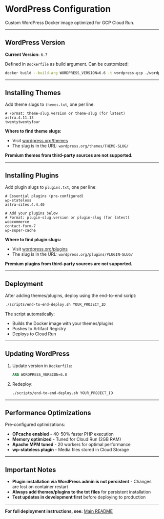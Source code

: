 # WordPress Configuration

Custom WordPress Docker image optimized for GCP Cloud Run.

---

## WordPress Version

**Current Version:** `6.7`

Defined in `Dockerfile` as build argument. Can be customized:

```bash
docker build --build-arg WORDPRESS_VERSION=6.6 -t wordpress-gcp ./wordpress
```

---

## Installing Themes

Add theme slugs to `themes.txt`, one per line:

```
# Format: theme-slug.version or theme-slug (for latest)
astra.4.11.13
twentytwentyfour
```

**Where to find theme slugs:**
- Visit [wordpress.org/themes](https://wordpress.org/themes/)
- The slug is in the URL: `wordpress.org/themes/THEME-SLUG/`

**Premium themes from third-party sources are not supported.**

---

## Installing Plugins

Add plugin slugs to `plugins.txt`, one per line:

```
# Essential plugins (pre-configured)
wp-stateless
astra-sites.4.4.40

# Add your plugins below
# Format: plugin-slug.version or plugin-slug (for latest)
woocommerce
contact-form-7
wp-super-cache
```

**Where to find plugin slugs:**
- Visit [wordpress.org/plugins](https://wordpress.org/plugins/)
- The slug is in the URL: `wordpress.org/plugins/PLUGIN-SLUG/`

**Premium plugins from third-party sources are not supported.**

---

## Deployment

After adding themes/plugins, deploy using the end-to-end script:

```bash
./scripts/end-to-end-deploy.sh YOUR_PROJECT_ID
```

The script automatically:
- Builds the Docker image with your themes/plugins
- Pushes to Artifact Registry
- Deploys to Cloud Run

---

## Updating WordPress

1. Update version in `Dockerfile`:
   ```dockerfile
   ARG WORDPRESS_VERSION=6.8
   ```

2. Redeploy:
   ```bash
   ./scripts/end-to-end-deploy.sh YOUR_PROJECT_ID
   ```

---

## Performance Optimizations

Pre-configured optimizations:
- **OPcache enabled** - 40-50% faster PHP execution
- **Memory optimized** - Tuned for Cloud Run (2GB RAM)
- **Apache MPM tuned** - 20 workers for optimal performance
- **wp-stateless plugin** - Media files stored in Cloud Storage

---

## Important Notes

- **Plugin installation via WordPress admin is not persistent** - Changes are lost on container restart
- **Always add themes/plugins to the txt files** for persistent installation
- **Test updates in development first** before deploying to production

---

**For full deployment instructions, see:** [Main README](../README.md)
